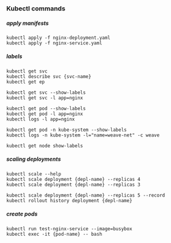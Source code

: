 ### Kubectl commands

##### apply manifests
    kubectl apply -f nginx-deployment.yaml
    kubectl apply -f nginx-service.yaml

##### labels
    kubectl get svc
    kubectl describe svc {svc-name}
    kubectl get ep

    kubectl get svc --show-labels
    kubectl get svc -l app=nginx 

    kubectl get pod --show-labels
    kubectl get pod -l app=nginx
    kubectl logs -l app=nginx

    kubectl get pod -n kube-system --show-labels
    kubectl logs -n kube-system -l="name=weave-net" -c weave

    kubectl get node show-labels


##### scaling deployments
    kubectl scale --help
    kubectl scale deployment {depl-name} --replicas 4
    kubectl scale deployment {depl-name} --replicas 3

    kubectl scale deployment {depl-name} --replicas 5 --record
    kubectl rollout history deployment {depl-name}


##### create pods
    kubectl run test-nginx-service --image=busybox
    kubectl exec -it {pod-name} -- bash

